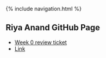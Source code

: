 {% include navigation.html %}  
## Riya Anand GitHub Page  

- [Week 0 review ticket](https://github.com/kamryns/curly-cupboard/issues/11)  
- [Link](https://github.com/ranand2445/curly-knife)  


